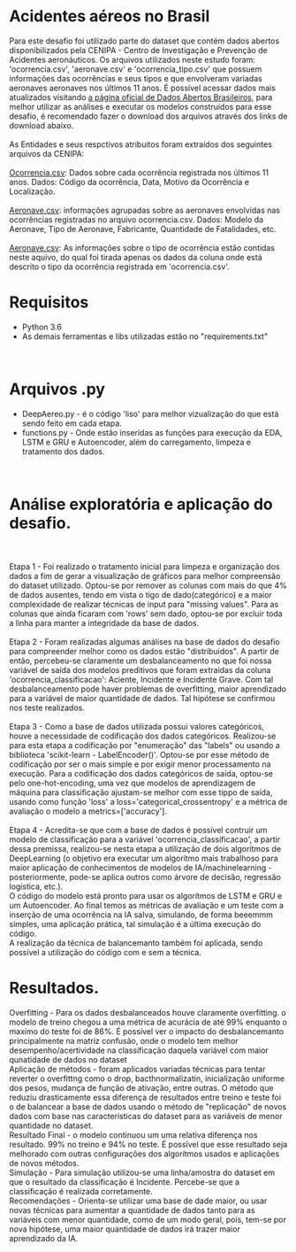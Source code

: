 <a href='https://github.com/Rafaelbo1/AcidsAeros_Desafio'></a>

# Acidentes aéreos no Brasil
Para este desafio foi utilizado parte do dataset que contém dados abertos disponibilizados pela CENIPA - Centro de Investigação e Prevenção de Acidentes aeronáuticos.
Os arquivos utilizados neste estudo foram: 'ocorrencia.csv', 'aeronave.csv' e 'ocorrencia_tipo.csv' que possuem informações das ocorrências e seus tipos e que envolveram variadas aeronaves aeronaves nos últimos 11 anos. É possível acessar dados mais atualizados visitando <a href='https://dados.gov.br/dataset/ocorrencias-aeronauticas-da-aviacao-civil-brasileira'>a página oficial de Dados Abertos Brasileiros</a>, para melhor utilizar as análises e executar os modelos construidos para esse desafio, é recomendado fazer o download dos arquivos através dos links de download abaixo.
<br>
<br>
As Entidades e seus respctivos atribuitos foram extraídos dos seguintes arquivos da CENIPA:
<br>
<br>
<a href='ocorrencia.csv'>Ocorrencia.csv</a>: Dados sobre cada ocorrência registrada nos últimos 11 anos. Dados: Código da ocorrência, Data, Motivo da Ocorrência e Localização.
<br>
<br>
<a href='aeronave.csv'>Aeronave.csv</a>: informações agrupadas sobre as aeronaves envolvidas nas ocorrências registradas no arquivo ocorrencia.csv. Dados: Modelo da Aeronave, Tipo de Aeronave, Fabricante, Quantidade de Fatalidades, etc.
<br>
<br>
<a href='ocorrencia_tipo.csv'>Aeronave.csv</a>: As informações sobre o tipo de ocorrência estão contidas neste aquivo, do qual foi tirada apenas os dados da coluna onde está descrito o tipo da ocorrência registrada em 'ocorrencia.csv'.
<br>

# Requisitos

* Python 3.6
* As demais ferramentas e libs utilizadas estão no "requirements.txt"
<br>

# Arquivos .py
* DeepAereo.py - é o código 'liso' para melhor vizualização do que está sendo feito em cada etapa.
* functions.py - Onde estão inserídas as funções para execução da EDA, LSTM e GRU e Autoencoder, além do carregamento, limpeza e tratamento dos dados.
<br>

# Análise exploratória e aplicação do desafio.
<br>
<br>
Etapa 1 - Foi realizado o tratamento inicial para limpeza e organização dos dados a fim de gerar a visualização de gráficos para melhor compreensão do dataset utilizado.
Optou-se por remover as colunas com mais do que 4% de dados ausentes, tendo em vista o tigo de dado(categórico) e a maior complexidade de realizar técnicas de input para "missing values". Para as colunas que ainda ficaram com 'rows' sem dado, optou-se por excluir toda a linha para manter a integridade da base de dados.
<br>
<br>
Etapa 2 - Foram realizadas algumas análises na base de dados do desafio para compreender melhor como os dados estão "distribuidos". A partir de então, percebeu-se claramente um desbalanceamento no que foi nossa variável de saída dos modelos preditivos que foram extraidas da coluna 'ocorrencia_classificacao': Aciente, Incidente e Incidente Grave. Com tal desbalanceamento pode haver problemas de overfitting, maior aprendizado para a variável de maior quantidade de dados. Tal hipótese se confirmou nos teste realizados.
<br>
<br>
Etapa 3 - Como a base de dados utilizada possui valores categóricos, houve a necessidade de codificação dos dados categóricos. Realizou-se para esta etapa a codificação por "enumeração" das "labels" ou usando a biblioteca 'scikit-learn - LabelEncoder()'. Optou-se por esse método de codificação por ser o mais simple e por exigir menor processamento na execução.
Para a codificação dos dados categóricos de saída, optou-se pelo one-hot-encoding, uma vez que modelos de aprendizagem de máquina para classificação ajustam-se melhor com esse tippo de saída, usando como função 'loss' a loss='categorical_crossentropy' e a métrica de avaliação o modelo a metrics=['accuracy'].
<br>
<br>
Etapa 4 - Acredita-se que com a base de dados é possível contruir um modelo de classificação para a variável 'ocorrencia_classificacao', a partir dessa premissa, realizou-se nesta etapa a utilização de dois algorítmos de DeepLearning (o objetivo era executar um algorítmo mais trabalhoso para maior aplicação de conhecimentos de modelos de IA/machinelearning - posteriormente, pode-se aplica outros como árvore de decisão, regressão logística, etc.).
<br>
O código do modelo está pronto para usar os algorítmos de LSTM e GRU e um Autoencoder. Ao final temos as métricas de avaliação e um teste com a inserção de uma ocorrência na IA salva, simulando, de forma beeemmm simples, uma aplicação prática, tal simulação é a última execução do código.
<br>
A realização da técnica de balancemanto também foi aplicada, sendo possível a utilização do código com e sem a técnica.
<br>

# Resultados.

Overfitting - Para os dados desbalanceados houve claramente overfitting. o modelo de treino chegou a uma métrica de acurácia de até 99% enquanto o maxímo do teste foi de 86%. É possível ver o impacto do desbalancemanto principalmente na matriz confusão, onde o modelo tem melhor desempenho/acertividade na classificação daquela variável com maior qunatidade de dados no dataset
<br>
Aplicação de métodos - foram aplicados variadas técnicas para tentar reverter o overfittng como o drop, bacthnormalizatin, inicialização uniforme dos pesos, mudança de função de ativação, entre outras. O método que reduziu drasticamente essa diferença de resultados entre treino e teste foi o de balancear a base de dados usando o método de "replicação" de novos dados com base nas características do dataset para as variáveis de menor quantidade no dataset.
<br>
Resultado Final - o modelo continuou um uma relativa diferença nos resultado. 99% no treino e 94% no teste. É possível que esse resultado seja melhorado com outras configurações dos algorítmos usados e aplicações de novos métodos.
<br>
Simulação - Para simulação utilizou-se uma linha/amostra do dataset em que o resultado da classificação é  Incidente. Percebe-se que a classificação é realizada corretamente.
<br>
Recomendações - Orienta-se utilizar uma base de dade maior, ou usar novas técnicas para aumentar a quantidade de dados tanto para as variáveis com menor quantidade, como de um modo geral, pois, tem-se por nova hipótese, uma maior quantidade de dados irá trazer maior aprendizado da IA.

 
